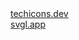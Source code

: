 <div>
  <a href="https://techicons.dev/" blank="">techicons.dev<a/>
</div>
<div>
  <a href="https://svgl.app/" blank="">svgl.app<a/>
</div>
